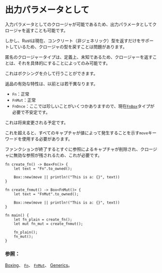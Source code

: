# <!--As output parameters--> 出力パラメータとして

<!--Closures as input parameters are possible, so returning closures as output parameters should also be possible.-->
入力パラメータとしてのクロージャが可能であるため、出力パラメータとしてクロージャを返すことも可能です。
<!--However, returning closure types are problematic because Rust currently only supports returning concrete (non-generic) types.-->
しかし、Rustは現在、コンクリート（非ジェネリック）型を返すだけをサポートしているため、クロージャの型を戻すことは問題があります。
<!--Anonymous closure types are, by definition, unknown and so returning a closure is only possible by making it concrete.-->
匿名のクロージャータイプは、定義上、未知であるため、クロージャーを返すことは、それを具体的にすることによってのみ可能です。
<!--This can be done via boxing.-->
これはボクシングを介して行うことができます。

<!--The valid traits for returns are slightly different than before:-->
返品の有効な特性は、以前とは若干異なります。

* <!--`Fn`: normal-->
   `Fn`：正常
* <!--`FnMut`: normal-->
   `FnMut`：正常
* <!--`FnOnce`: There are some unusual things at play here, so the [`FnBox`][fnbox] type is currently needed, and is unstable.-->
   `FnOnce`：ここでは珍しいことがいくつかありますので、現在[`FnBox`][fnbox]タイプが必要で不安定です。
<!--This is expected to change in the future.-->
   これは将来変更される予定です。

<!--Beyond this, the `move` keyword must be used, which signals that all captures occur by value.-->
これを超えると、すべてのキャプチャが値によって発生することを示す`move`キーワードを使用する必要があります。
<!--This is required because any captures by reference would be dropped as soon as the function exited, leaving invalid references in the closure.-->
ファンクションが終了するとすぐに参照によるキャプチャが削除され、クロージャに無効な参照が残されるため、これが必要です。

```rust,editable
fn create_fn() -> Box<Fn()> {
    let text = "Fn".to_owned();

    Box::new(move || println!("This is a: {}", text))
}

fn create_fnmut() -> Box<FnMut()> {
    let text = "FnMut".to_owned();

    Box::new(move || println!("This is a: {}", text))
}

fn main() {
    let fn_plain = create_fn();
    let mut fn_mut = create_fnmut();

    fn_plain();
    fn_mut();
}
```

### <!--See also:--> 参照：

<!--[Boxing][box], [`Fn`][fn], [`FnMut`][fnmut], and [Generics][generics].-->
[Boxing][box]、 [`Fn`][fn]、 [`FnMut`][fnmut]、 [Generics][generics]。

<!--[box]: std/box.html
 [fn]: https://doc.rust-lang.org/std/ops/trait.Fn.html
 [fnmut]: https://doc.rust-lang.org/std/ops/trait.FnMut.html
 [fnbox]: https://doc.rust-lang.org/std/boxed/trait.FnBox.html%20
 [generics]: generics.html
-->
[box]: std/box.html
 [fn]: https://doc.rust-lang.org/std/ops/trait.Fn.html
 [fnmut]: https://doc.rust-lang.org/std/ops/trait.FnMut.html
 [fnbox]: https://doc.rust-lang.org/std/boxed/trait.FnBox.html%20
 [generics]: generics.html

